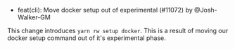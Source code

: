 - feat(cli): Move docker setup out of experimental (#11072) by @Josh-Walker-GM

This change introduces `yarn rw setup docker`. This is a  result of moving our docker setup command out of it's experimental phase.

